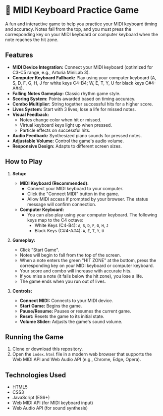 # 🎹 MIDI Keyboard Practice Game

A fun and interactive game to help you practice your MIDI keyboard timing and accuracy. Notes fall from the top, and you must press the corresponding key on your MIDI keyboard or computer keyboard when the note reaches the hit zone.

## Features

*   **MIDI Device Integration:** Connect your MIDI keyboard (optimized for C3-C5 range, e.g., Arturia MiniLab 3).
*   **Computer Keyboard Fallback:** Play using your computer keyboard (A, S, D, F, G, H, J for white keys C4-B4; W, E, T, Y, U for black keys C#4-A#4).
*   **Falling Notes Gameplay:** Classic rhythm game style.
*   **Scoring System:** Points awarded based on timing accuracy.
*   **Combo Multiplier:** String together successful hits for a higher score.
*   **Lives System:** Start with 3 lives; lose a life for missed notes.
*   **Visual Feedback:**
    *   Notes change color when hit or missed.
    *   Virtual keyboard keys light up when pressed.
    *   Particle effects on successful hits.
*   **Audio Feedback:** Synthesized piano sounds for pressed notes.
*   **Adjustable Volume:** Control the game's audio volume.
*   **Responsive Design:** Adapts to different screen sizes.

## How to Play

1.  **Setup:**
    *   **MIDI Keyboard (Recommended):**
        *   Connect your MIDI keyboard to your computer.
        *   Click the "Connect MIDI" button in the game.
        *   Allow MIDI access if prompted by your browser. The status message will confirm connection.
    *   **Computer Keyboard:**
        *   You can also play using your computer keyboard. The following keys map to the C4 octave:
            *   White Keys (C4-B4): `A`, `S`, `D`, `F`, `G`, `H`, `J`
            *   Black Keys (C#4-A#4): `W`, `E`, `T`, `Y`, `U`

2.  **Gameplay:**
    *   Click "Start Game".
    *   Notes will begin to fall from the top of the screen.
    *   When a note enters the green "HIT ZONE" at the bottom, press the corresponding key on your MIDI keyboard or computer keyboard.
    *   Your score and combo will increase with accurate hits.
    *   If you miss a note (it falls below the hit zone), you lose a life.
    *   The game ends when you run out of lives.

3.  **Controls:**
    *   **Connect MIDI:** Connects to your MIDI device.
    *   **Start Game:** Begins the game.
    *   **Pause/Resume:** Pauses or resumes the current game.
    *   **Reset:** Resets the game to its initial state.
    *   **Volume Slider:** Adjusts the game's sound volume.

## Running the Game

1.  Clone or download this repository.
2.  Open the `index.html` file in a modern web browser that supports the Web MIDI API and Web Audio API (e.g., Chrome, Edge, Opera).

## Technologies Used

*   HTML5
*   CSS3
*   JavaScript (ES6+)
*   Web MIDI API (for MIDI keyboard input)
*   Web Audio API (for sound synthesis)
